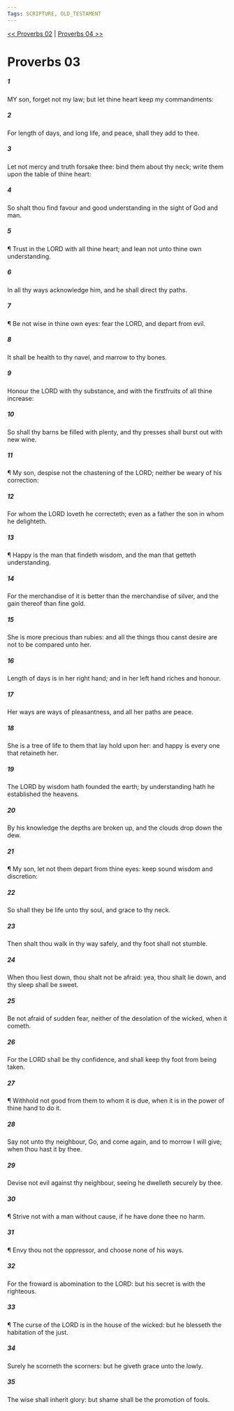 ```yaml
---
Tags: SCRIPTURE, OLD_TESTAMENT
---
```


[<< Proverbs 02](OLD_TESTAMENT/20_Proverbs/Proverbs_02.md) | [Proverbs 04 >>](OLD_TESTAMENT/20_Proverbs/Proverbs_04.md)

# Proverbs 03

##### 1

MY son, forget not my law; but let thine heart keep my commandments:

##### 2

For length of days, and long life, and peace, shall they add to thee.

##### 3

Let not mercy and truth forsake thee: bind them about thy neck; write them upon the table of thine heart:

##### 4

So shalt thou find favour and good understanding in the sight of God and man.

##### 5

¶ Trust in the LORD with all thine heart; and lean not unto thine own understanding.

##### 6

In all thy ways acknowledge him, and he shall direct thy paths.

##### 7

¶ Be not wise in thine own eyes: fear the LORD, and depart from evil.

##### 8

It shall be health to thy navel, and marrow to thy bones.

##### 9

Honour the LORD with thy substance, and with the firstfruits of all thine increase:

##### 10

So shall thy barns be filled with plenty, and thy presses shall burst out with new wine.

##### 11

¶ My son, despise not the chastening of the LORD; neither be weary of his correction:

##### 12

For whom the LORD loveth he correcteth; even as a father the son in whom he delighteth.

##### 13

¶ Happy is the man that findeth wisdom, and the man that getteth understanding.

##### 14

For the merchandise of it is better than the merchandise of silver, and the gain thereof than fine gold.

##### 15

She is more precious than rubies: and all the things thou canst desire are not to be compared unto her.

##### 16

Length of days is in her right hand; and in her left hand riches and honour.

##### 17

Her ways are ways of pleasantness, and all her paths are peace.

##### 18

She is a tree of life to them that lay hold upon her: and happy is every one that retaineth her.

##### 19

The LORD by wisdom hath founded the earth; by understanding hath he established the heavens.

##### 20

By his knowledge the depths are broken up, and the clouds drop down the dew.

##### 21

¶ My son, let not them depart from thine eyes: keep sound wisdom and discretion:

##### 22

So shall they be life unto thy soul, and grace to thy neck.

##### 23

Then shalt thou walk in thy way safely, and thy foot shall not stumble.

##### 24

When thou liest down, thou shalt not be afraid: yea, thou shalt lie down, and thy sleep shall be sweet.

##### 25

Be not afraid of sudden fear, neither of the desolation of the wicked, when it cometh.

##### 26

For the LORD shall be thy confidence, and shall keep thy foot from being taken.

##### 27

¶ Withhold not good from them to whom it is due, when it is in the power of thine hand to do it.

##### 28

Say not unto thy neighbour, Go, and come again, and to morrow I will give; when thou hast it by thee.

##### 29

Devise not evil against thy neighbour, seeing he dwelleth securely by thee.

##### 30

¶ Strive not with a man without cause, if he have done thee no harm.

##### 31

¶ Envy thou not the oppressor, and choose none of his ways.

##### 32

For the froward is abomination to the LORD: but his secret is with the righteous.

##### 33

¶ The curse of the LORD is in the house of the wicked: but he blesseth the habitation of the just.

##### 34

Surely he scorneth the scorners: but he giveth grace unto the lowly.

##### 35

The wise shall inherit glory: but shame shall be the promotion of fools.
